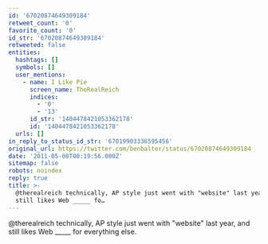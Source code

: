 ```yaml
---
id: '67020874649309184'
retweet_count: '0'
favorite_count: '0'
id_str: '67020874649309184'
retweeted: false
entities:
  hashtags: []
  symbols: []
  user_mentions:
    - name: I Like Pie
      screen_name: TheRealReich
      indices:
        - '0'
        - '13'
      id_str: '1404478421053362178'
      id: '1404478421053362178'
  urls: []
in_reply_to_status_id_str: '67019903336595456'
original_url: https://twitter.com/benbalter/status/67020874649309184
date: '2011-05-08T00:19:56.000Z'
sitemap: false
robots: noindex
reply: true
title: >-
  @therealreich technically, AP style just went with "website" last year, and
  still likes Web _____ fo…
---
```


@therealreich technically, AP style just went with "website" last year, and still likes Web _____ for everything else.